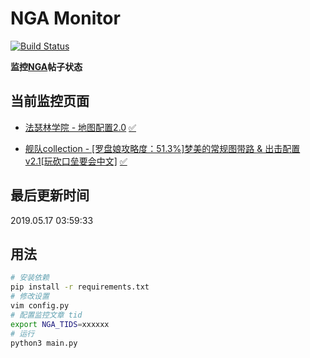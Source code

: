 # NGA Monitor

[![Build Status](https://travis-ci.org/kcwikizh/nga-monitor.svg?branch=master)](https://travis-ci.org/kcwikizh/nga-monitor)

**监控[NGA](https://bbs.nga.cn)帖子状态**

## 当前监控页面

- [法瑟林学院 - 地图配置2.0](https://bbs.nga.cn/read.php?tid=16820397) [✅](16820397.md)

- [舰队collection - [罗盘娘攻略度：51.3%]梦美的常规图带路 &amp; 出击配置 v2.1[玩砍口垒要会中文]](https://bbs.nga.cn/read.php?tid=16334445) [✅](16334445.md)


## 最后更新时间

2019.05.17 03:59:33

## 用法

```bash
# 安装依赖
pip install -r requirements.txt
# 修改设置
vim config.py
# 配置监控文章 tid
export NGA_TIDS=xxxxxx
# 运行
python3 main.py
```
